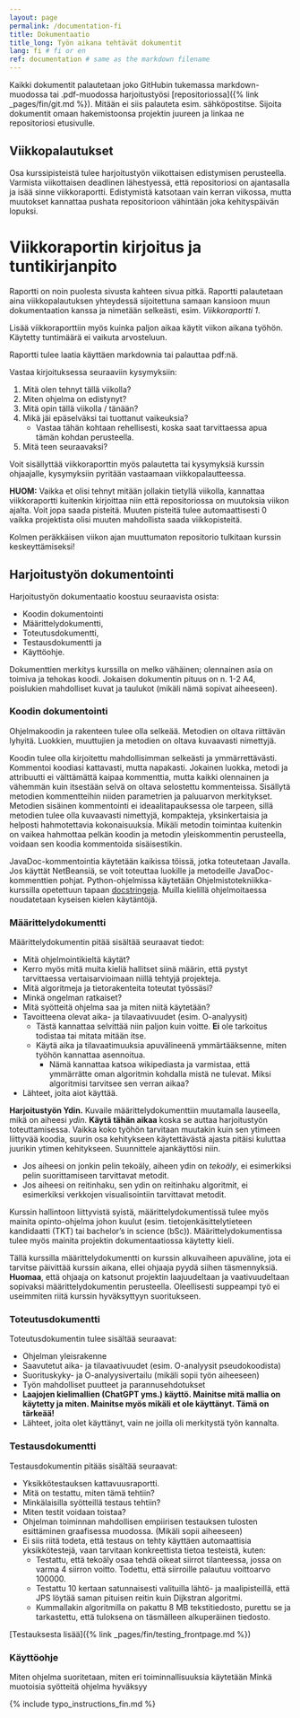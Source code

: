 ```yaml
---
layout: page
permalink: /documentation-fi
title: Dokumentaatio
title_long: Työn aikana tehtävät dokumentit
lang: fi # fi or en
ref: documentation # same as the markdown filename
---
```

Kaikki dokumentit palautetaan joko GitHubin tukemassa markdown-muodossa tai .pdf-muodossa
harjoitustyösi [repositoriossa]({% link _pages/fin/git.md %}). 
Mitään ei siis palauteta esim. sähköpostitse. 
Sijoita dokumentit omaan hakemistoonsa projektin juureen ja linkaa ne repositoriosi etusivulle.

## Viikkopalautukset
Osa kurssipisteistä tulee harjoitustyön viikottaisen edistymisen perusteella. 
Varmista viikottaisen deadlinen lähestyessä, että repositoriosi on ajantasalla ja 
isää sinne viikkoraportti. Edistymistä katsotaan vain kerran viikossa, mutta muutokset kannattaa 
pushata repositorioon vähintään joka kehityspäivän lopuksi.

# Viikkoraportin kirjoitus ja tuntikirjanpito
Raportti on noin puolesta sivusta kahteen sivua pitkä. Raportti palautetaan aina 
viikkopalautuksen yhteydessä sijoitettuna samaan kansioon muun dokumentaation 
kanssa ja nimetään selkeästi, esim. *Viikkoraportti 1*. 

Lisää viikkoraporttiin 
myös kuinka paljon aikaa käytit viikon aikana työhön. 
Käytetty tuntimäärä ei vaikuta arvosteluun.

Raportti tulee laatia käyttäen markdownia tai palauttaa pdf:nä.

Vastaa kirjoituksessa seuraaviin kysymyksiin:
1. Mitä olen tehnyt tällä viikolla?
1. Miten ohjelma on edistynyt?
1. Mitä opin tällä viikolla / tänään?
1. Mikä jäi epäselväksi tai tuottanut vaikeuksia? 
    - Vastaa tähän kohtaan rehellisesti, koska saat tarvittaessa apua tämän kohdan perusteella.
1. Mitä teen seuraavaksi?

Voit sisällyttää viikkoraporttin myös palautetta tai kysymyksiä kurssin ohjaajalle, 
kysymyksiin pyritään vastaamaan viikkopalautteessa.

**HUOM:**
Vaikka et olisi tehnyt mitään jollakin tietyllä viikolla, kannattaa viikkoraportti kuitenkin kirjoittaa niin että repositoriossa on muutoksia viikon ajalta. Voit jopa saada pisteitä. Muuten pisteitä tulee automaattisesti 0 vaikka projektista olisi muuten mahdollista saada viikkopisteitä.

Kolmen peräkkäisen viikon ajan muuttumaton repositorio tulkitaan kurssin keskeyttämiseksi!

## Harjoitustyön dokumentointi

Harjoitustyön dokumentaatio koostuu seuraavista 
osista:
- Koodin dokumentointi
- Määrittelydokumentti, 
- Toteutusdokumentti, 
- Testausdokumentti ja 
- Käyttöohje.

Dokumenttien merkitys kurssilla on melko vähäinen; olennainen asia on toimiva ja tehokas koodi. 
Jokaisen dokumentin pituus on n. 1-2 A4, poislukien mahdolliset kuvat ja taulukot (mikäli nämä sopivat aiheeseen).

### Koodin dokumentointi
Ohjelmakoodin ja rakenteen tulee olla selkeää. Metodien on oltava riittävän lyhyitä. Luokkien, muuttujien ja metodien on oltava kuvaavasti nimettyjä.

Koodin tulee olla kirjoitettu mahdollisimman selkeästi ja ymmärrettävästi. Kommentoi koodiasi kattavasti, mutta napakasti. Jokainen luokka, metodi ja attribuutti ei välttämättä kaipaa kommenttia, mutta kaikki olennainen ja vähemmän kuin itsestään selvä on oltava selostettu kommenteissa. Sisällytä metodien kommentteihin niiden parametrien ja paluuarvon merkitykset. Metodien sisäinen kommentointi ei ideaalitapauksessa ole tarpeen, sillä metodien tulee olla kuvaavasti nimettyjä, kompakteja, yksinkertaisia ja helposti hahmotettavia kokonaisuuksia. Mikäli metodin toimintaa kuitenkin on vaikea hahmottaa pelkän koodin ja metodin yleiskommentin perusteella, voidaan sen koodia kommentoida sisäisestikin.

JavaDoc-kommentointia käytetään kaikissa töissä, jotka toteutetaan Javalla. Jos käyttät NetBeansiä, se voit toteuttaa luokille ja metodeille JavaDoc-kommenttien pohjat. 
Python-ohjelmissa käytetään Ohjelmistotekniikka-kurssilla opetettuun tapaan [docstringeja](https://ohjelmistotekniikka-hy.github.io/python/viikko6#docstring-ja-koodin-dokumentointi). 
Muilla kielillä ohjelmoitaessa noudatetaan kyseisen kielen käytäntöjä.

### Määrittelydokumentti
Määrittelydokumentin pitää sisältää seuraavat tiedot:

- Mitä ohjelmointikieltä käytät?
- Kerro myös mitä muita kieliä hallitset siinä määrin, että pystyt tarvittaessa vertaisarvioimaan niillä tehtyjä projekteja.
- Mitä algoritmeja ja tietorakenteita toteutat työssäsi?
- Minkä ongelman ratkaiset?
- Mitä syötteitä ohjelma saa ja miten niitä käytetään?
- Tavoitteena olevat aika- ja tilavaativuudet (esim. O-analyysit)
    - Tästä kannattaa selvittää niin paljon kuin voitte. **Ei** ole tarkoitus todistaa tai mitata mitään itse. 
    - Käytä aika ja tilavaatimuuksia apuvälineenä ymmärtääksenne, miten työhön kannattaa asennoitua. 
      - Nämä kannattaa katsoa wikipediasta ja varmistaa, että ymmärrätte oman algoritmin kohdalla mistä ne tulevat. Miksi algoritmisi tarvitsee sen verran aikaa? 
- Lähteet, joita aiot käyttää.

**Harjoitustyön Ydin.** Kuvaile määrittelydokumenttiin muutamalla lauseella, mikä on aiheesi *ydin*. 
**Käytä tähän aikaa** koska se auttaa harjoitustyön 
toteuttamisessa. Vaikka koko työhön tarvitaan muutakin kuin sen ytimeen liittyvää koodia, suurin osa kehitykseen käytettävästä ajasta pitäisi kuluttaa juurikin ytimen kehitykseen. Suunnittele ajankäyttösi niin.  
- Jos aiheesi on jonkin pelin tekoäly, aiheen ydin on *tekoäly*, ei esimerkiksi pelin 
suorittamiseen tarvittavat metodit. 
- Jos aiheesi on reitinhaku, sen ydin on reitinhaku algoritmit, ei esimerkiksi verkkojen visualisointiin 
tarvittavat metodit. 

Kurssin hallintoon liittyvistä syistä, määrittelydokumentissä tulee myös mainita opinto-ohjelma johon kuulut (esim. tietojenkäsittelytieteen kandidaatti (TKT) 
tai bachelor’s in science (bSc)). Määrittelydokumentissa tulee myös mainita projektin dokumentaatiossa käytetty kieli.

Tällä kurssilla määrittelydokumentti on kurssin alkuvaiheen apuväline, jota ei tarvitse päivittää kurssin aikana, ellei ohjaaja pyydä siihen täsmennyksiä. 
**Huomaa**, että ohjaaja on katsonut projektin laajuudeltaan ja vaativuudeltaan sopivaksi määrittelydokumentin perusteella. 
Oleellisesti suppeampi työ ei useimmiten riitä kurssin hyväksyttyyn suoritukseen.

### Toteutusdokumentti
Toteutusdokumentin tulee sisältää seuraavat:

- Ohjelman yleisrakenne
- Saavutetut aika- ja tilavaativuudet (esim. O-analyysit pseudokoodista)
- Suorituskyky- ja O-analyysivertailu (mikäli sopii työn aiheeseen)
- Työn mahdolliset puutteet ja parannusehdotukset
- **Laajojen kielimallien (ChatGPT yms.) käyttö. Mainitse mitä mallia on käytetty ja miten. Mainitse myös mikäli et ole käyttänyt. Tämä on tärkeää!**
- Lähteet, joita olet käyttänyt, vain ne joilla oli merkitystä työn kannalta.

### Testausdokumentti
Testausdokumentin pitääs sisältää seuraavat:

- Yksikkötestauksen kattavuusraportti.
- Mitä on testattu, miten tämä tehtiin?
- Minkälaisilla syötteillä testaus tehtiin?
- Miten testit voidaan toistaa?
- Ohjelman toiminnan mahdollisen empiirisen testauksen tulosten esittäminen graafisessa muodossa. (Mikäli sopii aiheeseen)
- Ei siis riitä todeta, että testaus on tehty käyttäen automaattisia yksikkötestejä, vaan tarvitaan konkreettista tietoa testeistä, kuten:
  - Testattu, että tekoäly osaa tehdä oikeat siirrot tilanteessa, jossa on varma 4 siirron voitto. Todettu, että siirroille palautuu voittoarvo 100000.
  - Testattu 10 kertaan satunnaisesti valituilla lähtö- ja maalipisteillä, että JPS löytää saman pituisen reitin kuin Dijkstran algoritmi.
  - Kummallakin algoritmilla on pakattu 8 MB tekstitiedosto, purettu se ja tarkastettu, että tuloksena on täsmälleen alkuperäinen tiedosto.

[Testauksesta lisää]({% link _pages/fin/testing_frontpage.md %})

### Käyttöohje
Miten ohjelma suoritetaan, miten eri toiminnallisuuksia käytetään
Minkä muotoisia syötteitä ohjelma hyväksyy

{% include typo_instructions_fin.md %}

